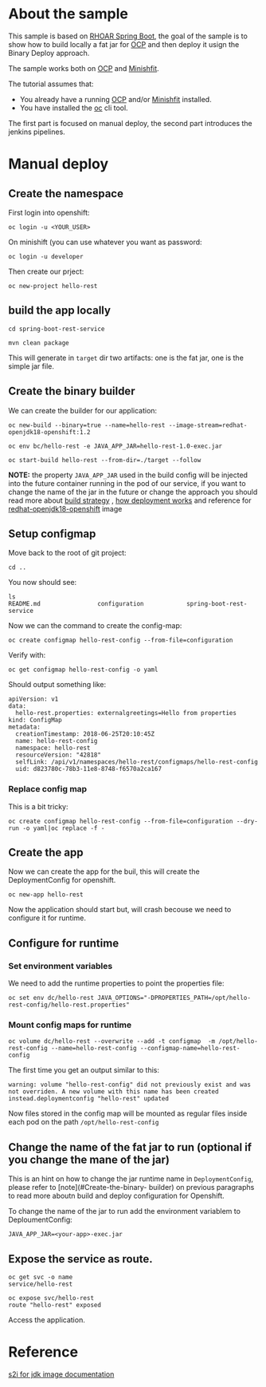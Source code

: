 # About the sample

This sample is based on [RHOAR Spring Boot](https://developers.redhat.com/products/rhoar/overview/), the goal of the sample is to show how to build locally a fat jar for [OCP](https://www.openshift.com/) and then deploy it usign the Binary Deploy approach.

The sample works both on [OCP](https://www.openshift.com/) and [Minishfit](https://developers.redhat.com/products/cdk/overview/).

The tutorial assumes that:
* You already have a running [OCP](https://www.openshift.com/) and/or [Minishfit](https://developers.redhat.com/products/cdk/overview/) installed.
* You have installed the [oc](https://docs.openshift.com/container-platform/3.9/cli_reference/get_started_cli.html) cli tool.

The first part is focused on manual deploy, the second part introduces the jenkins pipelines.

# Manual deploy

## Create the namespace

First login into openshift:

```
oc login -u <YOUR_USER>
```

On minishift (you can use whatever you want as password:

```
oc login -u developer
```

Then create our prject:

```
oc new-project hello-rest
```

## build the app locally

```
cd spring-boot-rest-service
```

```
mvn clean package
```

This will generate in ```target``` dir two artifacts: one is the fat jar, one is the simple jar file.

## Create the binary builder

We can create the builder for our application:

```
oc new-build --binary=true --name=hello-rest --image-stream=redhat-openjdk18-openshift:1.2 
```

```
oc env bc/hello-rest -e JAVA_APP_JAR=hello-rest-1.0-exec.jar
```
```
oc start-build hello-rest --from-dir=./target --follow
```

**NOTE:** the property ```JAVA_APP_JAR``` used in the build config will be injected into the future container running in the pod of our service, if you want to change the name of the jar in the future or change the approach you should read more about [build strategy](https://docs.openshift.com/container-platform/3.9/dev_guide/builds/build_strategies.html) , [how deployment works](https://docs.openshift.com/container-platform/3.9/dev_guide/deployments/how_deployments_work.html) and reference for [redhat-openjdk18-openshift](https://access.redhat.com/documentation/en-us/red_hat_jboss_middleware_for_openshift/3/html-single/red_hat_java_s2i_for_openshift/index) image 


## Setup configmap

Move back to the root of git project:

```
cd ..
```

You now should see:

```
ls 
README.md                configuration            spring-boot-rest-service
```

Now we can the command to create the config-map:

```
oc create configmap hello-rest-config --from-file=configuration
```
Verify with:

```
oc get configmap hello-rest-config -o yaml
```

Should output something like:

```
apiVersion: v1
data:
  hello-rest.properties: externalgreetings=Hello from properties
kind: ConfigMap
metadata:
  creationTimestamp: 2018-06-25T20:10:45Z
  name: hello-rest-config
  namespace: hello-rest
  resourceVersion: "42818"
  selfLink: /api/v1/namespaces/hello-rest/configmaps/hello-rest-config
  uid: d823780c-78b3-11e8-8748-f6570a2ca167
```

### Replace config map

This is a bit tricky:

```
oc create configmap hello-rest-config --from-file=configuration --dry-run -o yaml|oc replace -f -
```

## Create the app 

Now we can create the app for the buil, this will create the DeploymentConfig for openshift.

```
oc new-app hello-rest
```

Now the application should start but, will crash becouse we need to configure it for runtime.

## Configure for runtime

### Set environment variables

We need to add the runtime properties to point the properties file:

```
oc set env dc/hello-rest JAVA_OPTIONS="-DPROPERTIES_PATH=/opt/hello-rest-config/hello-rest.properties"
```

### Mount config maps for runtime

```
oc volume dc/hello-rest --overwrite --add -t configmap  -m /opt/hello-rest-config --name=hello-rest-config --configmap-name=hello-rest-config
```
The first time you get an output similar to this:

```
warning: volume "hello-rest-config" did not previously exist and was not overriden. A new volume with this name has been created instead.deploymentconfig "hello-rest" updated
```

Now files stored in the config map will be mounted as regular files inside each pod on the path ```/opt/hello-rest-config```

## Change the name of the fat jar to run (optional if you change the mane of the jar)

This is an hint on how to change the jar runtime name in ```DeploymentConfig```, please refer to [note](#Create-the-binary- builder) on previous paragraphs to read more aboutn build and deploy configuration for Openshift.

To change the name of the jar to run add the environment variablem to DeploumentConfig:

```
JAVA_APP_JAR=<your-app>-exec.jar
```

## Expose the service as route.

```
oc get svc -o name
service/hello-rest
```

```
oc expose svc/hello-rest
route "hello-rest" exposed
```
Access the application.

# Reference

[s2i for jdk image documentation](https://access.redhat.com/documentation/en-us/red_hat_jboss_middleware_for_openshift/3/html-single/red_hat_java_s2i_for_openshift/index)
